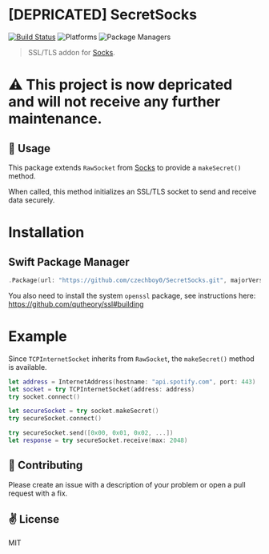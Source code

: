 # [DEPRICATED] SecretSocks

[![Build Status](https://travis-ci.org/czechboy0/Socks.svg?branch=master)](https://travis-ci.org/czechboy0/SecretSocks)
![Platforms](https://img.shields.io/badge/platforms-Linux%20%7C%20OS%20X-blue.svg)
![Package Managers](https://img.shields.io/badge/package%20managers-swiftpm-yellow.svg)

> SSL/TLS addon for [Socks](https://github.com/czechboy0/Socks).

# :warning: This project is now depricated and will not receive any further maintenance.

:wrench: Usage
------------
This package extends `RawSocket` from [Socks](https://github.com/czechboy0/Socks) to provide a `makeSecret()` method. 

When called, this method initializes an SSL/TLS socket to send and receive data securely.

# Installation

## Swift Package Manager

```swift
.Package(url: "https://github.com/czechboy0/SecretSocks.git", majorVersion: 0, minor: 1)
```

You also need to install the system `openssl` package, see instructions here: https://github.com/qutheory/ssl#building

# Example

Since `TCPInternetSocket` inherits from `RawSocket`, the `makeSecret()` method is available.

```swift
let address = InternetAddress(hostname: "api.spotify.com", port: 443)
let socket = try TCPInternetSocket(address: address)
try socket.connect()

let secureSocket = try socket.makeSecret()
try secureSocket.connect()

try secureSocket.send([0x00, 0x01, 0x02, ...])
let response = try secureSocket.receive(max: 2048)
```

:gift_heart: Contributing
------------
Please create an issue with a description of your problem or open a pull request with a fix.

:v: License
-------
MIT

